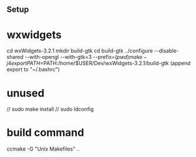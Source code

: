 ## Setup

# wxwidgets
cd wxWidgets-3.2.1
mkdir build-gtk
cd build-gtk
../configure --disable-shared --with-opengl --with-gtk=3 --prefix=$(pwd)
make -j4
export PATH=$PATH:/home/$USER/Dev/wxWidgets-3.2.1/build-gtk
(append export to "~/.bashrc")

# unused
// sudo make install
// sudo ldconfig

# build command
ccmake -G "Unix Makefiles" ..